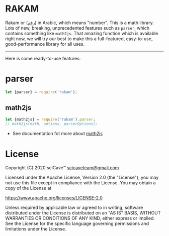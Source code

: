 # RAKAM
Rakam or (رقم) in Arabic, which means "number". This is a math library. Lots of new, breaking, unprecedented features such as `parser`, which contains something like `math2js`. That amazing function which is available right now, we will try our best to make this a full-featured, easy-to-use, good-performance library for all uses. 

-------------------------------
Here is some ready-to-use features:
# parser

```js
let {parser} = require('rakam');
```

## math2js
```js
let {math2js} = require('rakam').parser;
// math2js(math, options, parserOptions);
```

- See documentation fot more about [math2js](https://github.com/scicave/rakam/blob/master/docs/parser/math2js.md)

# License

Copyright (C) 2020 sciCave™ scicaveteam@gmail.com

Licensed under the Apache License, Version 2.0 (the "License"); you may not use this file except in compliance with the License. You may obtain a copy of the License at

https://www.apache.org/licenses/LICENSE-2.0

Unless required by applicable law or agreed to in writing, software distributed under the License is distributed on an "AS IS" BASIS, WITHOUT WARRANTIES OR CONDITIONS OF ANY KIND, either express or implied. See the License for the specific language governing permissions and limitations under the License.
